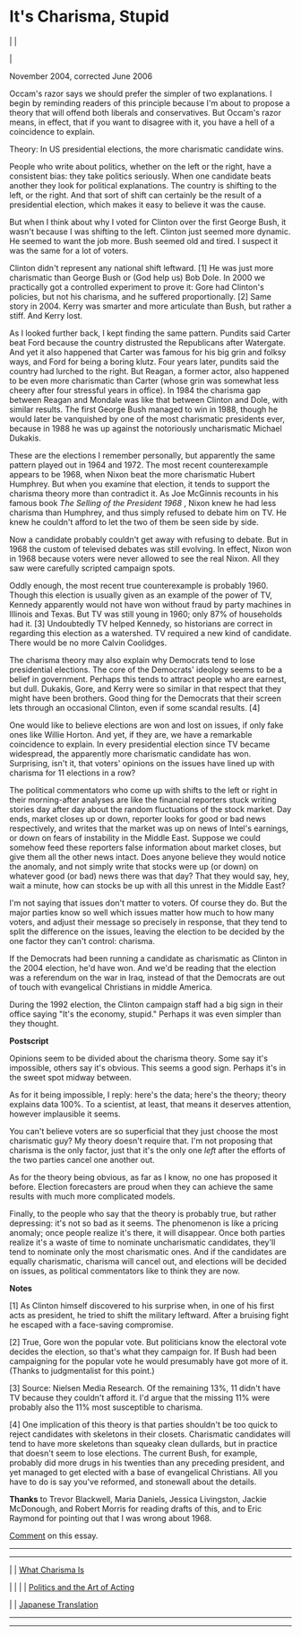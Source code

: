 # It's Charisma, Stupid

| | [](index.html)  
  
| [](https://s.turbifycdn.com/aah/paulgraham/it-s-charisma-stupid-11.gif)  
  
  
  
November 2004, corrected June 2006  
  
Occam's razor says we should prefer the simpler of two explanations. I begin by reminding readers of this principle because I'm about to propose a theory that will offend both liberals and conservatives. But Occam's razor means, in effect, that if you want to disagree with it, you have a hell of a coincidence to explain.  
  
Theory: In US presidential elections, the more charismatic candidate wins.  
  
People who write about politics, whether on the left or the right, have a consistent bias: they take politics seriously. When one candidate beats another they look for political explanations. The country is shifting to the left, or the right. And that sort of shift can certainly be the result of a presidential election, which makes it easy to believe it was the cause.  
  
But when I think about why I voted for Clinton over the first George Bush, it wasn't because I was shifting to the left. Clinton just seemed more dynamic. He seemed to want the job more. Bush seemed old and tired. I suspect it was the same for a lot of voters.  
  
Clinton didn't represent any national shift leftward. [1] He was just more charismatic than George Bush or (God help us) Bob Dole. In 2000 we practically got a controlled experiment to prove it: Gore had Clinton's policies, but not his charisma, and he suffered proportionally. [2] Same story in 2004. Kerry was smarter and more articulate than Bush, but rather a stiff. And Kerry lost.  
  
As I looked further back, I kept finding the same pattern. Pundits said Carter beat Ford because the country distrusted the Republicans after Watergate. And yet it also happened that Carter was famous for his big grin and folksy ways, and Ford for being a boring klutz. Four years later, pundits said the country had lurched to the right. But Reagan, a former actor, also happened to be even more charismatic than Carter (whose grin was somewhat less cheery after four stressful years in office). In 1984 the charisma gap between Reagan and Mondale was like that between Clinton and Dole, with similar results. The first George Bush managed to win in 1988, though he would later be vanquished by one of the most charismatic presidents ever, because in 1988 he was up against the notoriously uncharismatic Michael Dukakis.  
  
These are the elections I remember personally, but apparently the same pattern played out in 1964 and 1972. The most recent counterexample appears to be 1968, when Nixon beat the more charismatic Hubert Humphrey. But when you examine that election, it tends to support the charisma theory more than contradict it. As Joe McGinnis recounts in his famous book _The Selling of the President 1968_ , Nixon knew he had less charisma than Humphrey, and thus simply refused to debate him on TV. He knew he couldn't afford to let the two of them be seen side by side.  
  
Now a candidate probably couldn't get away with refusing to debate. But in 1968 the custom of televised debates was still evolving. In effect, Nixon won in 1968 because voters were never allowed to see the real Nixon. All they saw were carefully scripted campaign spots.  
  
Oddly enough, the most recent true counterexample is probably 1960. Though this election is usually given as an example of the power of TV, Kennedy apparently would not have won without fraud by party machines in Illinois and Texas. But TV was still young in 1960; only 87% of households had it. [3] Undoubtedly TV helped Kennedy, so historians are correct in regarding this election as a watershed. TV required a new kind of candidate. There would be no more Calvin Coolidges.  
  
The charisma theory may also explain why Democrats tend to lose presidential elections. The core of the Democrats' ideology seems to be a belief in government. Perhaps this tends to attract people who are earnest, but dull. Dukakis, Gore, and Kerry were so similar in that respect that they might have been brothers. Good thing for the Democrats that their screen lets through an occasional Clinton, even if some scandal results. [4]  
  
One would like to believe elections are won and lost on issues, if only fake ones like Willie Horton. And yet, if they are, we have a remarkable coincidence to explain. In every presidential election since TV became widespread, the apparently more charismatic candidate has won. Surprising, isn't it, that voters' opinions on the issues have lined up with charisma for 11 elections in a row?  
  
The political commentators who come up with shifts to the left or right in their morning-after analyses are like the financial reporters stuck writing stories day after day about the random fluctuations of the stock market. Day ends, market closes up or down, reporter looks for good or bad news respectively, and writes that the market was up on news of Intel's earnings, or down on fears of instability in the Middle East. Suppose we could somehow feed these reporters false information about market closes, but give them all the other news intact. Does anyone believe they would notice the anomaly, and not simply write that stocks were up (or down) on whatever good (or bad) news there was that day? That they would say, hey, wait a minute, how can stocks be up with all this unrest in the Middle East?  
  
I'm not saying that issues don't matter to voters. Of course they do. But the major parties know so well which issues matter how much to how many voters, and adjust their message so precisely in response, that they tend to split the difference on the issues, leaving the election to be decided by the one factor they can't control: charisma.  
  
If the Democrats had been running a candidate as charismatic as Clinton in the 2004 election, he'd have won. And we'd be reading that the election was a referendum on the war in Iraq, instead of that the Democrats are out of touch with evangelical Christians in middle America.  
  
During the 1992 election, the Clinton campaign staff had a big sign in their office saying "It's the economy, stupid." Perhaps it was even simpler than they thought.  
  
  
  
  
  
 **Postscript**  
  
Opinions seem to be divided about the charisma theory. Some say it's impossible, others say it's obvious. This seems a good sign. Perhaps it's in the sweet spot midway between.  
  
As for it being impossible, I reply: here's the data; here's the theory; theory explains data 100%. To a scientist, at least, that means it deserves attention, however implausible it seems.  
  
You can't believe voters are so superficial that they just choose the most charismatic guy? My theory doesn't require that. I'm not proposing that charisma is the only factor, just that it's the only one _left_ after the efforts of the two parties cancel one another out.  
  
As for the theory being obvious, as far as I know, no one has proposed it before. Election forecasters are proud when they can achieve the same results with much more complicated models.  
  
Finally, to the people who say that the theory is probably true, but rather depressing: it's not so bad as it seems. The phenomenon is like a pricing anomaly; once people realize it's there, it will disappear. Once both parties realize it's a waste of time to nominate uncharismatic candidates, they'll tend to nominate only the most charismatic ones. And if the candidates are equally charismatic, charisma will cancel out, and elections will be decided on issues, as political commentators like to think they are now.  
  
  
  
 **Notes**  
  
[1] As Clinton himself discovered to his surprise when, in one of his first acts as president, he tried to shift the military leftward. After a bruising fight he escaped with a face-saving compromise.  
  
[2] True, Gore won the popular vote. But politicians know the electoral vote decides the election, so that's what they campaign for. If Bush had been campaigning for the popular vote he would presumably have got more of it. (Thanks to judgmentalist for this point.)  
  
[3] Source: Nielsen Media Research. Of the remaining 13%, 11 didn't have TV because they couldn't afford it. I'd argue that the missing 11% were probably also the 11% most susceptible to charisma.  
  
[4] One implication of this theory is that parties shouldn't be too quick to reject candidates with skeletons in their closets. Charismatic candidates will tend to have more skeletons than squeaky clean dullards, but in practice that doesn't seem to lose elections. The current Bush, for example, probably did more drugs in his twenties than any preceding president, and yet managed to get elected with a base of evangelical Christians. All you have to do is say you've reformed, and stonewall about the details.  
  
 **Thanks** to Trevor Blackwell, Maria Daniels, Jessica Livingston, Jackie McDonough, and Robert Morris for reading drafts of this, and to Eric Raymond for pointing out that I was wrong about 1968.  
  
[](http://reddit.com) [ Comment](http://reddit.com/info/8zp7/comments) on this essay.  
  
  
  
---  
  
  
---  
| | [What Charisma Is](recharisma.html)  
  
| | | | [Politics and the Art of Acting](http://www.neh.gov/whoweare/miller/lecture.html)  
  
  
| | [Japanese Translation](http://d.hatena.ne.jp/lionfan/20070212)  
  
  
  
  
  

* * *  
  
---
